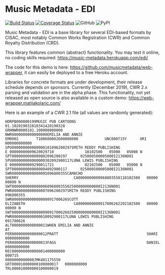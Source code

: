 # Music Metadata - EDI

[![Build Status](https://travis-ci.com/musicmetadata/edi.svg?branch=master)](https://travis-ci.com/musicmetadata/edi)
[![Coverage Status](https://coveralls.io/repos/github/musicmetadata/edi/badge.svg?branch=master)](https://coveralls.io/github/musicmetadata/edi?branch=master)
![GitHub](https://img.shields.io/github/license/musicmetadata/edi)
![PyPI](https://img.shields.io/pypi/v/music-metadata-edi)

Music Metadata - EDI is a base library for several EDI-based formats by CISAC, most 
notably Common Works Registration (CWR) and Common Royalty Distribution (CRD).

This library features common (abstract) functionality. You may test it online, no 
coding skills required: https://music-metadata.herokuapp.com/edi/

The code for this demo is here: https://github.com/musicmetadata/web-wrapper, it
can easily be deployed to a free Heroku account.

Libraries for concrete formats are under development, their release schedule depends 
on sponsors. Currently (December 2019), CWR 2.x parsing and validation are in the 
alpha phase. This functionality, not yet released as open source is also available 
in a custom demo: https://web-wrapper.matijakolaric.com/

Here is an example of a CWR 2.1 file (all values are randomly generated):

    HDRPB000000199MUSIC PUB CARTOONS                           01.102019032810341420190328               
    GRHNWR0000102.100000000000  
    NWR0000000000000000EMILIA AND ANNIE                                              EM0002        T100600002600000000            UNC000715Y      ORI                                                   N00000000000                                                    
    SPU000000000000000101096200297SMITH REDDY PUBLISHING                        E 00000000009620029710              10102500   05000   05000 N                                             
    SPT0000000000000002096200297      025000500005000I2136N001
    SPU000000000000000302092900117LUNA LEWIS PUBLISHING                         E 00000000009290011721              02102500   05000   05000 N                                             
    SPT0000000000000004092900117      025000500005000I2136N001
    SWR0000000000000005096800355CAMACHO                                      SHERRY                         CA0000000000968003558110102500   00000   00000 N                            
    SWT0000000000000006096800355025000000000000I2136N001
    PWR0000000000000007096200297SMITH REDDY PUBLISHING                                                   096800355
    SWR0000000000000008091700626SCOTT                                        ELIZABETH                      CA0000000000917006262202102500   00000   00000 N                            
    SWT0000000000000009091700626025000000000000I2136N001
    PWR0000000000000010092900117LUNA LEWIS PUBLISHING                                                    091700626
    ALT0000000000000011WHEN EMILIA AND ANNIE                                       AT  
    PER0000000000000012PRATT                                        SHARI                         00000000000             
    PER0000000000000013FAGG                                         DANIEL                        00000000000             
    REC000000000000001400000000                                                            000715                                                                                                                                               0000000000000JMK401175550     
    GRT000010000000100000017   0000000000
    TRL000010000000100000019

